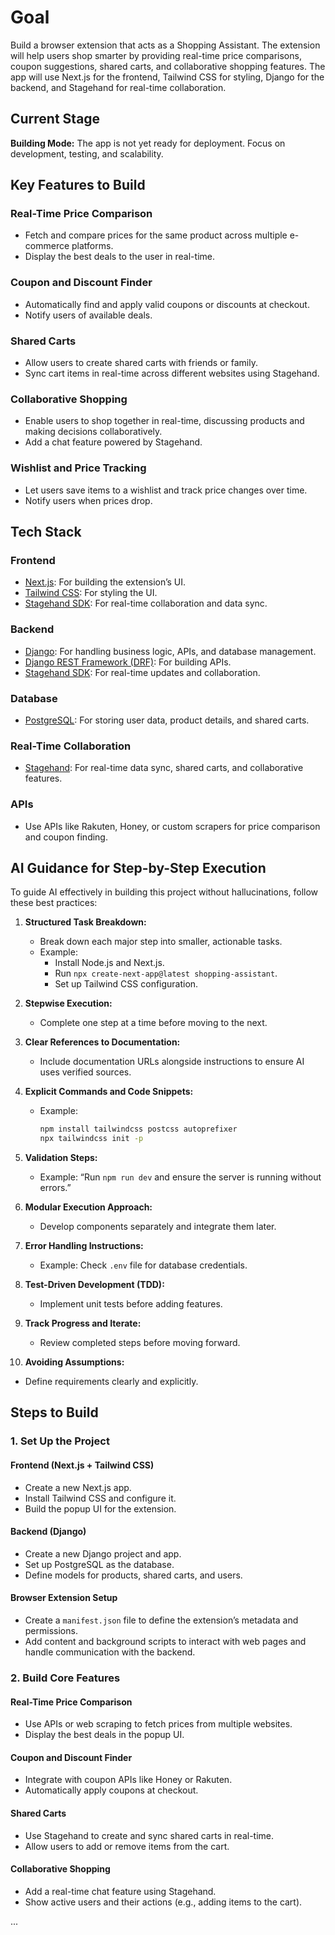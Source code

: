 # Goal
Build a browser extension that acts as a Shopping Assistant. The extension will help users shop smarter by providing real-time price comparisons, coupon suggestions, shared carts, and collaborative shopping features. The app will use Next.js for the frontend, Tailwind CSS for styling, Django for the backend, and Stagehand for real-time collaboration.

## Current Stage
**Building Mode:** The app is not yet ready for deployment. Focus on development, testing, and scalability.

## Key Features to Build
### Real-Time Price Comparison
- Fetch and compare prices for the same product across multiple e-commerce platforms.
- Display the best deals to the user in real-time.

### Coupon and Discount Finder
- Automatically find and apply valid coupons or discounts at checkout.
- Notify users of available deals.

### Shared Carts
- Allow users to create shared carts with friends or family.
- Sync cart items in real-time across different websites using Stagehand.

### Collaborative Shopping
- Enable users to shop together in real-time, discussing products and making decisions collaboratively.
- Add a chat feature powered by Stagehand.

### Wishlist and Price Tracking
- Let users save items to a wishlist and track price changes over time.
- Notify users when prices drop.

## Tech Stack
### Frontend
- [Next.js](https://nextjs.org/docs): For building the extension’s UI.
- [Tailwind CSS](https://tailwindcss.com/docs): For styling the UI.
- [Stagehand SDK](https://docs.stagehand.io): For real-time collaboration and data sync.

### Backend
- [Django](https://docs.djangoproject.com): For handling business logic, APIs, and database management.
- [Django REST Framework (DRF)](https://www.django-rest-framework.org/): For building APIs.
- [Stagehand SDK](https://docs.stagehand.io): For real-time updates and collaboration.

### Database
- [PostgreSQL](https://www.postgresql.org/docs/): For storing user data, product details, and shared carts.

### Real-Time Collaboration
- [Stagehand](https://docs.stagehand.io): For real-time data sync, shared carts, and collaborative features.

### APIs
- Use APIs like Rakuten, Honey, or custom scrapers for price comparison and coupon finding.

## AI Guidance for Step-by-Step Execution
To guide AI effectively in building this project without hallucinations, follow these best practices:

1. **Structured Task Breakdown:**  
   - Break down each major step into smaller, actionable tasks.
   - Example:  
     - Install Node.js and Next.js.  
     - Run `npx create-next-app@latest shopping-assistant`.  
     - Set up Tailwind CSS configuration.

2. **Stepwise Execution:**  
   - Complete one step at a time before moving to the next.

3. **Clear References to Documentation:**  
   - Include documentation URLs alongside instructions to ensure AI uses verified sources.

4. **Explicit Commands and Code Snippets:**  
   - Example:  
     ```bash
     npm install tailwindcss postcss autoprefixer
     npx tailwindcss init -p
     ```

5. **Validation Steps:**  
   - Example: “Run `npm run dev` and ensure the server is running without errors.”

6. **Modular Execution Approach:**  
   - Develop components separately and integrate them later.

7. **Error Handling Instructions:**  
   - Example: Check `.env` file for database credentials.

8. **Test-Driven Development (TDD):**  
   - Implement unit tests before adding features.

9. **Track Progress and Iterate:**  
   - Review completed steps before moving forward.

10. **Avoiding Assumptions:**  
   - Define requirements clearly and explicitly.

## Steps to Build
### 1. Set Up the Project
#### Frontend (Next.js + Tailwind CSS)
- Create a new Next.js app.
- Install Tailwind CSS and configure it.
- Build the popup UI for the extension.

#### Backend (Django)
- Create a new Django project and app.
- Set up PostgreSQL as the database.
- Define models for products, shared carts, and users.

#### Browser Extension Setup
- Create a `manifest.json` file to define the extension’s metadata and permissions.
- Add content and background scripts to interact with web pages and handle communication with the backend.

### 2. Build Core Features
#### Real-Time Price Comparison
- Use APIs or web scraping to fetch prices from multiple websites.
- Display the best deals in the popup UI.

#### Coupon and Discount Finder
- Integrate with coupon APIs like Honey or Rakuten.
- Automatically apply coupons at checkout.

#### Shared Carts
- Use Stagehand to create and sync shared carts in real-time.
- Allow users to add or remove items from the cart.

#### Collaborative Shopping
- Add a real-time chat feature using Stagehand.
- Show active users and their actions (e.g., adding items to the cart).

...

